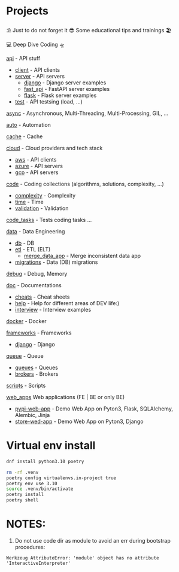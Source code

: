 # Projects

⛱️ Just to do not forget it 😎 Some educational tips and trainings 🏖️

💻 Deep Dive Coding 🛸

[api](/api) - API stuff
   - [client](/api/client) - API clients
   - [server](/api/server) - API servers
        - [django](/api/server/django) - Django server examples
        - [fast_api](/api/server/fast_api) - FastAPI server examples
        - [flask](/api/server/flask) - Flask server examples
   - [test](/api/test) - API testsing (load, ...)

[async](/async) - Asynchronous, Multi-Threading, Multi-Processing, GIL, ...

[auto](/auto) - Automation

[cache](/cache) - Cache

[cloud](/cloud) - Cloud providers and tech stack
   - [aws](/cloud/aws) - API clients
   - [azure](/cloud/azure) - API servers
   - [gcp](/cloud/gcp) - API servers

[code](/code) - Coding collections (algorithms, solutions, complexity, ...)
   - [complexity](/code/complexity) - Complexity
   - [time](/code/time) - Time
   - [validation](/code/validation) - Validation

[code_tasks](/tasks) - Tests coding tasks ...

[data](/data) - Data Engineering
   - [db](/data/db) - DB
   - [etl](/data/etl) - ETL (ELT)
     - [merge_data_app](/data/etl/001_merge_data) - Merge inconsistent data app
   - [migrations](/data/migrations) - Data (DB) migrations

[debug](/debug) - Debug, Memory

[doc](/doc) - Documentations
   - [cheats](/doc/cheats) - Cheat sheets
   - [help](/doc/help) - Help for different areas of DEV life:)
   - [interview](/doc/interview) - Interview examples 

[docker](/docker) - Docker

[frameworks](/frameworks) - Frameworks
   - [django](/frameworks/django)  - Django

[queue](/queue) - Queue
   - [queues](/queue/queues) - Queues
   - [brokers](/queue/brokers) - Brokers

[scripts](/scripts) - Scripts

[web_apps](/web_apps) Web applications (FE | BE or only BE) 
   - [pypi-web-app](/web_apps/001_pypi) - Demo Web App on Pyton3, Flask, SQLAlchemy, Alembic, Jinja
   - [store-wed-app](/web_apps/002_store) - Demo Web App on Pyton3, Django





# Virtual env install
```sh
dnf install python3.10 poetry

rm -rf .venv
poetry config virtualenvs.in-project true
poetry env use 3.10
source .venv/bin/activate
poetry install
poetry shell
```

# NOTES:
1) Do not use code dir as module to avoid an err during bootstrap procedures:
```
Werkzeug AttributeError: 'module' object has no attribute 'InteractiveInterpreter'
```
